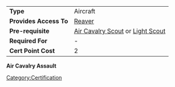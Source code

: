 |                        |                                                                                              |
| ---------------------- | -------------------------------------------------------------------------------------------- |
| **Type**               | Aircraft                                                                                     |
| **Provides Access To** | [Reaver](/Reaver "wikilink")                                                                 |
| **Pre-requisite**      | [Air Cavalry Scout](/Air_Cavalry_Scout "wikilink") or [Light Scout](/Light_Scout "wikilink") |
| **Required For**       | \-                                                                                           |
| **Cert Point Cost**    | 2                                                                                            |

**Air Cavalry Assault**

[Category:Certification](/Category:Certification "wikilink")
